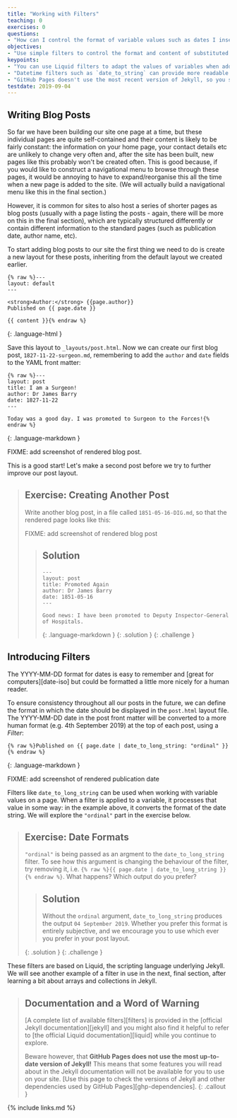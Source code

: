 ```yaml
---
title: "Working with Filters"
teaching: 0
exercises: 0
questions:
- "How can I control the format of variable values such as dates I insert them into a page?"
objectives:
- "Use simple filters to control the format and content of substituted values."
keypoints:
- "You can use Liquid filters to adapt the values of variables when adding them into your pages."
- "Datetime filters such as `date_to_string` can provide more readable timestamps on your pages and posts."
- "GitHub Pages doesn't use the most recent version of Jekyll, so you should avoid the features added most recently."
testdate: 2019-09-04
---
```


## Writing Blog Posts

So far we have been building our site one page at a time,
but these individual pages are quite self-contained and their content
is likely to be fairly constant:
the information on your home page, your contact details etc
are unlikely to change very often and,
after the site has been built,
new pages like this probably won't be created often.
This is good because,
if you would like to construct a navigational menu
to browse through these pages,
it would be annoying to have to expand/reorganise this all the time
when a new page is added to the site.
(We will actually build a navigational menu like this in the final section.)

However, it is common for sites to also host a series of shorter pages
as blog posts
(usually with a page listing the posts - again,
there will be more on this in the final section),
which are typically structured differently or contain different information
to the standard pages (such as publication date, author name, etc).

To start adding blog posts to our site
the first thing we need to do is create a new layout for these posts,
inheriting from the default layout we created earlier.

~~~
{% raw %}---
layout: default
---

<strong>Author:</strong> {{page.author}}
Published on {{ page.date }}

{{ content }}{% endraw %}
~~~
{: .language-html }

Save this layout to `_layouts/post.html`.
Now we can create our first blog post, `1827-11-22-surgeon.md`,
remembering to add the `author` and `date` fields
to the YAML front matter:

~~~
{% raw %}---
layout: post
title: I am a Surgeon!
author: Dr James Barry
date: 1827-11-22
---

Today was a good day. I was promoted to Surgeon to the Forces!{% endraw %}
~~~
{: .language-markdown }

FIXME: add screenshot of rendered blog post.

This is a good start! Let's make a second post before we try to further improve
our post layout.

> ## Exercise: Creating Another Post
>
> Write another blog post, in a file called `1851-05-16-DIG.md`,
> so that the rendered page looks like this:
>
> FIXME: add screenshot of rendered blog post
>
> > ## Solution
> >
> > ~~~
> > ---
> > layout: post
> > title: Promoted Again
> > author: Dr James Barry
> > date: 1851-05-16
> > ---
> >
> > Good news: I have been promoted to Deputy Inspector-General of Hospitals.
> > ~~~
> > {: .language-markdown }
> {: .solution }
{: .challenge }


## Introducing Filters

The YYYY-MM-DD format for dates is easy to remember and
[great for computers][date-iso]
but could be formatted a little more nicely for a human reader.

To ensure consistency throughout all our posts in the future,
we can define the format in which the date should be displayed in the `post.html`
layout file.
The YYYY-MM-DD date in the post front matter will be converted to
a more human format (e.g. 4th September 2019) at the top of each post,
using a _Filter_:

~~~
{% raw %}Published on {{ page.date | date_to_long_string: "ordinal" }}{% endraw %}
~~~
{: .language-markdown }

FIXME: add screenshot of rendered publication date

Filters like `date_to_long_string` can be used when
working with variable values on a page.
When a filter is applied to a variable, it processes that value in some way:
in the example above, it converts the format of the date string.
We will explore the `"ordinal"` part in the exercise below.


> ## Exercise: Date Formats
>
> `"ordinal"` is being passed as an argment to the `date_to_long_string` filter.
> To see how this argument is changing the behaviour of the filter,
> try removing it, i.e.
> `{% raw %}{{ page.date | date_to_long_string }}{% endraw %}`.
> What happens?
> Which output do you prefer?
>
> > ## Solution
> >
> > Without the `ordinal` argument, `date_to_long_string` produces the output
> > `04 September 2019`.
> > Whether you prefer this format is entirely subjective,
> > and we encourage you to use which ever you prefer in your post layout.
> >
> {: .solution }
{: .challenge }

These filters are based on Liquid,
the scripting language underlying Jekyll.
We will see another example of a filter in use in the next, final section,
after learning a bit about arrays and collections in Jekyll.

> ## Documentation and a Word of Warning
> [A complete list of available filters][filters]
> is provided in the [official Jekyll documentation][jekyll]
> and you might also find it helpful to refer to
> [the official Liquid documentation][liquid]
> while you continue to explore.
>
> Beware however, that
> **GitHub Pages does not use the most up-to-date version of Jekyll!**
> This means that some features you will read about in the Jekyll documentation
> will not be available for you to use on your site.
> [Use this page to check the versions of Jekyll and other dependencies used by GitHub Pages][ghp-dependencies].
{: .callout }

{% include links.md %}
